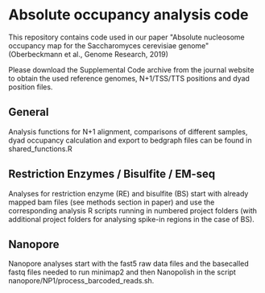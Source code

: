 # Absolute occupancy analysis code

This repository contains code used in our paper "Absolute nucleosome occupancy map for the Saccharomyces cerevisiae genome" (Oberbeckmann et al., Genome Research, 2019)

Please download the Supplemental Code archive from the journal website to obtain the used reference genomes, N+1/TSS/TTS positions and dyad position files.

## General

Analysis functions for N+1 alignment, comparisons of different samples, dyad occupancy calculation 
and export to bedgraph files can be found in shared_functions.R

## Restriction Enzymes / Bisulfite / EM-seq

Analyses for restriction enzyme (RE) and bisulfite (BS) start with already mapped bam files (see methods section in paper) and use 
the corresponding analysis R scripts running in numbered project folders (with additional project folders for analysing spike-in regions in the case of BS).

## Nanopore

Nanopore analyses start with the fast5 raw data files and the basecalled fastq files needed to run minimap2 and then Nanopolish 
in the script nanopore/NP1/process_barcoded_reads.sh. 

